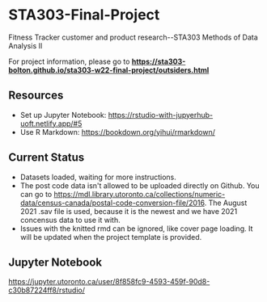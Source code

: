# STA303-Final-Project
Fitness Tracker customer and product research--STA303 Methods of Data Analysis II

For project information, please go to **https://sta303-bolton.github.io/sta303-w22-final-project/outsiders.html**

## Resources
* Set up Jupyter Notebook: https://rstudio-with-jupyerhub-uoft.netlify.app/#5
* Use R Markdown: https://bookdown.org/yihui/rmarkdown/

## Current Status
* Datasets loaded, waiting for more instructions.
* The post code data isn't allowed to be uploaded directly on Github. You can go to https://mdl.library.utoronto.ca/collections/numeric-data/census-canada/postal-code-conversion-file/2016. The August 2021 .sav file is used, because it is the newest and we have 2021 concensus data to use it with.
* Issues with the knitted rmd can be ignored, like cover page loading. It will be updated when the project template is provided.

## Jupyter Notebook
https://jupyter.utoronto.ca/user/8f858fc9-4593-459f-90d8-c30b87224ff8/rstudio/
